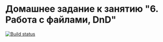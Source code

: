 # Домашнее задание к занятию "6. Работа с файлами, DnD"

[![Build status](https://ci.appveyor.com/api/projects/status/h9bbq3ukclr8oam4?svg=true)](https://ci.appveyor.com/project/SVVerbovskiy/ajstoolkit-homework-6)
